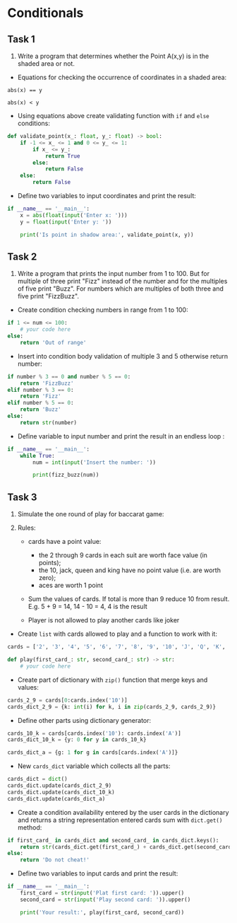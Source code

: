 # Conditionals

## Task 1

1. Write a program that determines whether the Point A(x,y) is in the shaded area or not.

* Equations for checking the occurrence of coordinates in a shaded area:

`abs(x) == y`

`abs(x) < y`

* Using equations above create validating function with `if` and `else` conditions:

```python
def validate_point(x_: float, y_: float) -> bool:
    if -1 <= x_ <= 1 and 0 <= y_ <= 1:
        if x_ <= y_:
            return True
        else:
            return False
    else:
        return False
``` 

* Define two variables to input coordinates and print the result:

```python
if __name__ == '__main__':
    x = abs(float(input('Enter x: ')))
    y = float(input('Enter y: '))

    print('Is point in shadow area:', validate_point(x, y))
```

## Task 2

1. Write a program that prints the input number from 1 to 100. But for multiple of three print "Fizz" instead of the number and for the multiples of five print "Buzz". For numbers which are multiples of both three and five print "FizzBuzz".

* Create condition checking numbers in range from 1 to 100:

```python
if 1 <= num <= 100:
    # your code here
else:
    return 'Out of range'
```

* Insert into condition body validation of multiple 3 and 5 otherwise return number:

```python
if number % 3 == 0 and number % 5 == 0:
    return 'FizzBuzz'
elif number % 3 == 0:
    return 'Fizz'
elif number % 5 == 0:
    return 'Buzz'
else:
    return str(number)
```

* Define variable to input number and print the result in an endless loop :

```python
if __name__ == '__main__':
    while True:
        num = int(input('Insert the number: '))

        print(fizz_buzz(num))
```

## Task 3

1. Simulate the one round of play for baccarat game: 

2. Rules:

    * cards have a point value:
        * the 2 through 9 cards in each suit are worth face value (in points);
        * the 10, jack, queen and king have no point value (i.e. are worth zero);
        * aces are worth 1 point
     
    * Sum the values of cards. If total is more than 9 reduce 10 from result. E.g. 5 + 9 = 14, 14 - 10 = 4, 4 is the result
    
    * Player is not allowed to play another cards like joker
    
* Create `list` with cards allowed to play and a function to work with it:

```python
cards = ['2', '3', '4', '5', '6', '7', '8', '9', '10', 'J', 'Q', 'K', 'A']

def play(first_card_: str, second_card_: str) -> str:
    # your code here
```

* Create part of dictionary with `zip()` function that merge keys and values:

```python
cards_2_9 = cards[0:cards.index('10')]
cards_dict_2_9 = {k: int(i) for k, i in zip(cards_2_9, cards_2_9)}
``` 

* Define other parts using dictionary generator:

```python
cards_10_k = cards[cards.index('10'): cards.index('A')]
cards_dict_10_k = {y: 0 for y in cards_10_k}

cards_dict_a = {g: 1 for g in cards[cards.index('A')]}
```

* New `cards_dict` variable which collects all the parts:

```python
cards_dict = dict()
cards_dict.update(cards_dict_2_9)
cards_dict.update(cards_dict_10_k)
cards_dict.update(cards_dict_a)
```

* Create a condition availability entered by the user cards in the dictionary and returns a string representation entered cards sum with `dict.get()` method:

```python
if first_card_ in cards_dict and second_card_ in cards_dict.keys():
    return str(cards_dict.get(first_card_) + cards_dict.get(second_card_))
else:
    return 'Do not cheat!'
```

* Define two variables to input cards and print the result:

```python
if __name__ == '__main__':
    first_card = str(input('Plat first card: ')).upper()
    second_card = str(input('Play second card: ')).upper()

    print('Your result:', play(first_card, second_card))
```
